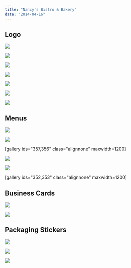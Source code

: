 ```yaml
---
title: "Nancy's Bistro & Bakery"
date: "2014-04-16"
---
```


## Logo

![](https://bradford.digital/bradford-digital/wp-content/uploads/Nancys-Bistro-Bakery_sketches-preliminary.png)

![](https://bradford.digital/bradford-digital/wp-content/uploads/Nancys-Bistro-Bakery_sketches-refined.png)

![](https://bradford.digital/bradford-digital/wp-content/uploads/Nancys-Bistro-Bakery_sketches-finals.png)

![](https://bradford.digital/bradford-digital/wp-content/uploads/Nancys-Bistro-Bakery_logo-wide.png)

![](https://bradford.digital/bradford-digital/wp-content/uploads/Nancys-Bistro-Bakery_logo-circular.png)

![](https://bradford.digital/bradford-digital/wp-content/uploads/Nancys-Bistro-Bakery_logo-vector-details-1.png)

![](https://bradford.digital/bradford-digital/wp-content/uploads/Nancys-Bistro-Bakery_logo-vector-details-2.png)

## Menus

![](https://bradford.digital/bradford-digital/wp-content/uploads/Nancys-Bistro-Bakery_menu-with-wrapping.jpg)

![](https://bradford.digital/bradford-digital/wp-content/uploads/Nancys-Bistro-Bakery_menu-starters.jpg)

\[gallery ids="357,356" class="alignnone" maxwidth=1200\]

![](https://bradford.digital/bradford-digital/wp-content/uploads/Nancys-Bistro-Bakery_menu-tabs.jpg)

![](https://bradford.digital/bradford-digital/wp-content/uploads/Nancys-Bistro-Bakery_menu-cover.jpg)

\[gallery ids="352,353" class="alignnone" maxwidth=1200\]

## Business Cards

![](https://bradford.digital/bradford-digital/wp-content/uploads/Nancys-Bistro-Bakery_business-card-front.jpg)

![](https://bradford.digital/bradford-digital/wp-content/uploads/Nancys-Bistro-Bakery_business-card-back.jpg)

## Packaging Stickers

![](https://bradford.digital/bradford-digital/wp-content/uploads/Nancys-Bistro-Bakery_sticker-wrapping.jpg)

![](https://bradford.digital/bradford-digital/wp-content/uploads/Nancys-Bistro-Bakery_sticker-bag.jpg)

![](https://bradford.digital/bradford-digital/wp-content/uploads/Nancys-Bistro-Bakery_sticker-opened.jpg)
